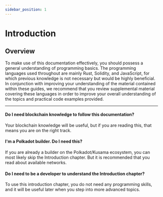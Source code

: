 ```yaml
---
sidebar_position: 1
---
```


# Introduction

## Overview

To make use of this documentation effectively, you should possess a general understanding of programming basics. The programming languages used throughout are mainly Rust, Solidity, and JavaScript, for which previous knowledge is not necessary but would be highly beneficial. In conjunction with improving your understanding of the material contained within these guides, we recommend that you review supplemental material covering these languages in order to improve your overall understanding of the topics and practical code examples provided.

---

#### Do I need blockchain knowledge to follow this documentation?[​](https://docs.mandalachain.io/docs/build/Introduction/#do-i-need-blockchain-knowledge-to-follow-this-documentation) <a href="#do-i-need-blockchain-knowledge-to-follow-this-documentation" id="do-i-need-blockchain-knowledge-to-follow-this-documentation"></a>

Your blockchain knowledge will be useful, but if you are reading this, that means you are on the right track.

#### I'm a Polkadot builder. Do I need this?[​](https://docs.mandalachain.io/docs/build/Introduction/#im-a-polkadot-builder-do-i-need-this) <a href="#im-a-polkadot-builder-do-i-need-this" id="im-a-polkadot-builder-do-i-need-this"></a>

If you are already a builder on the Polkadot/Kusama ecosystem, you can most likely skip the Introduction chapter. But it is recommended that you read about available networks.

#### Do I need to be a developer to understand the Introduction chapter?[​](https://docs.mandalachain.io/docs/build/Introduction/#do-i-need-to-be-a-developer-to-understand-introduction-chapter) <a href="#do-i-need-to-be-a-developer-to-understand-introduction-chapter" id="do-i-need-to-be-a-developer-to-understand-introduction-chapter"></a>

To use this introduction chapter, you do not need any programming skills, and it will be useful later when you step into more advanced topics.
